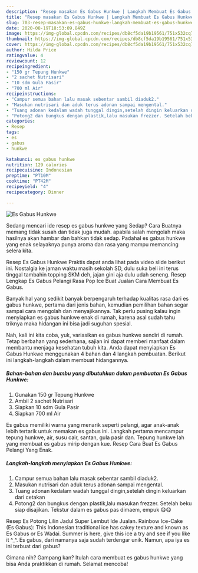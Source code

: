```yaml
---
description: "Resep masakan Es Gabus Hunkwe | Langkah Membuat Es Gabus Hunkwe Yang Sempurna"
title: "Resep masakan Es Gabus Hunkwe | Langkah Membuat Es Gabus Hunkwe Yang Sempurna"
slug: 703-resep-masakan-es-gabus-hunkwe-langkah-membuat-es-gabus-hunkwe-yang-sempurna
date: 2020-08-19T18:53:09.849Z
image: https://img-global.cpcdn.com/recipes/db8cf5da19b19561/751x532cq70/es-gabus-hunkwe-foto-resep-utama.jpg
thumbnail: https://img-global.cpcdn.com/recipes/db8cf5da19b19561/751x532cq70/es-gabus-hunkwe-foto-resep-utama.jpg
cover: https://img-global.cpcdn.com/recipes/db8cf5da19b19561/751x532cq70/es-gabus-hunkwe-foto-resep-utama.jpg
author: Hilda Price
ratingvalue: 4
reviewcount: 12
recipeingredient:
- "150 gr Tepung Hunkwe"
- "2 sachet Nutrisari"
- "10 sdm Gula Pasir"
- "700 ml Air"
recipeinstructions:
- "Campur semua bahan lalu masak sebentar sambil diaduk2."
- "Masukan nutrisari dan aduk terus adonan sampai mengental."
- "Tuang adonan kedalam wadah tunggal dingin,setelah dingin keluarkan dari cetakan"
- "Potong2 dan bungkus dengan plastik,lalu masukan frezzer. Setelah beku siap disajikan. Tekstur dalam es gabus pas dimaem, empuk 😋😋"
categories:
- Resep
tags:
- es
- gabus
- hunkwe

katakunci: es gabus hunkwe 
nutrition: 129 calories
recipecuisine: Indonesian
preptime: "PT10M"
cooktime: "PT42M"
recipeyield: "4"
recipecategory: Dinner

---
```



![Es Gabus Hunkwe](https://img-global.cpcdn.com/recipes/db8cf5da19b19561/751x532cq70/es-gabus-hunkwe-foto-resep-utama.jpg)

Sedang mencari ide resep es gabus hunkwe yang Sedap? Cara Buatnya memang tidak susah dan tidak juga mudah. apabila salah mengolah maka hasilnya akan hambar dan bahkan tidak sedap. Padahal es gabus hunkwe yang enak selayaknya punya aroma dan rasa yang mampu memancing selera kita.

Resep Es Gabus Hunkwe Praktis dapat anda lihat pada video slide berikut ini. Nostalgia ke jaman waktu masih sekolah SD, dulu suka beli ini terus tinggal tambahin topping SKM deh, jajan gini aja dulu udah seneng. Resep Lengkap Es Gabus Pelangi Rasa Pop Ice Buat Jualan Cara Membuat Es Gabus.

Banyak hal yang sedikit banyak berpengaruh terhadap kualitas rasa dari es gabus hunkwe, pertama dari jenis bahan, kemudian pemilihan bahan segar sampai cara mengolah dan menyajikannya. Tak perlu pusing kalau ingin menyiapkan es gabus hunkwe enak di rumah, karena asal sudah tahu triknya maka hidangan ini bisa jadi suguhan spesial.


Nah, kali ini kita coba, yuk, variasikan es gabus hunkwe sendiri di rumah. Tetap berbahan yang sederhana, sajian ini dapat memberi manfaat dalam membantu menjaga kesehatan tubuh kita. Anda dapat menyiapkan Es Gabus Hunkwe menggunakan 4 bahan dan 4 langkah pembuatan. Berikut ini langkah-langkah dalam membuat hidangannya.

<!--inarticleads1-->

##### Bahan-bahan dan bumbu yang dibutuhkan dalam pembuatan Es Gabus Hunkwe:

1. Gunakan 150 gr Tepung Hunkwe
1. Ambil 2 sachet Nutrisari
1. Siapkan 10 sdm Gula Pasir
1. Siapkan 700 ml Air


Es gabus memiliki warna yang menarik seperti pelangi, agar anak-anak lebih tertarik untuk memakan es gabus ini. Langkah pertama mencampur tepung hunkwe, air, susu cair, santan, gula pasir dan. Tepung hunkwe lah yang membuat es gabus mirip dengan kue. Resep Cara Buat Es Gabus Pelangi Yang Enak. 

<!--inarticleads2-->

##### Langkah-langkah menyiapkan Es Gabus Hunkwe:

1. Campur semua bahan lalu masak sebentar sambil diaduk2.
1. Masukan nutrisari dan aduk terus adonan sampai mengental.
1. Tuang adonan kedalam wadah tunggal dingin,setelah dingin keluarkan dari cetakan
1. Potong2 dan bungkus dengan plastik,lalu masukan frezzer. Setelah beku siap disajikan. Tekstur dalam es gabus pas dimaem, empuk 😋😋


Resep Es Potong Lilin Jadul Super Lembut Ide Jualan. Rainbow Ice-Cake (Es Gabus): This Indonesian traditional ice has cakey texture and known as Es Gabus or Es Wadai. Summer is here, give this ice a try and see if you like it ^_^. Es gabus, dari namanya saja sudah terdengar unik. Namun, apa iya es ini terbuat dari gabus? 

Gimana nih? Gampang kan? Itulah cara membuat es gabus hunkwe yang bisa Anda praktikkan di rumah. Selamat mencoba!
